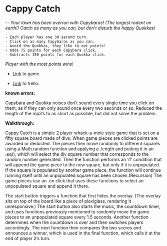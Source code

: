 # Cappy Catch
--
*Your lawn has been overrun with Capybaras! (The largest rodent on earth!) Catch as many as you can, but don’t disturb the happy Quokkas!* 

	- Each player has one 30 second turn.
	- Click on as many Capybaras as you can.
	- Avoid the Quokkas, they like to eat points!
	- Adds 75 points for each Capybara click.
	- Subtracts 150 points for each Quokka click.

 *Player with the most points wins!*

- [Link](https://lucmorey.github.io/Cappy_Catch/) to game.

- [Link](https://trello.com/b/w64tQT84/cappy-catch) to trello.



**known errors:**


Capybara and Quokka noises don’t sound every single time you click on them, as if they can only sound once every two seconds or so. Reduced the length of the mp3’s to as short as possible, but did not solve the problem.

**Walkthrough:**

Cappy Catch is a simple 2 player whack-a-mole style game that is set on a fifty square board made of divs. When game pieces are clicked points are awarded or deducted. The pieces then move randomly to different squares using a Math.random function and applying a .length  and putting it in an .eq(), which will select the div square number that corresponds to the random number generated. Then the function performs an ‘if’ condition that will append the game piece to the new square, but only if it is unpopulated. If the square is populated by another game piece, the function will continue running itself until an unpopulated square has been chosen.(Recursion)
The game pieces use an .on click that uses these functions to select an unpopulated square and append it there.

The start button triggers a function that first hides the overlay. (The overlay sits on top of the board like a piece of plexiglass, rendering it unresponsive.) The start button also starts the music, the countdown timer, and uses functions previously mentioned to  randomly move the game pieces to an unpopulated square every 1.5 seconds. Another function determines when the countdown is over and then switches players accordingly. The next function then compares the two scores and announces a winner, which is used in the final function, which calls it at the end of player 2’s turn.